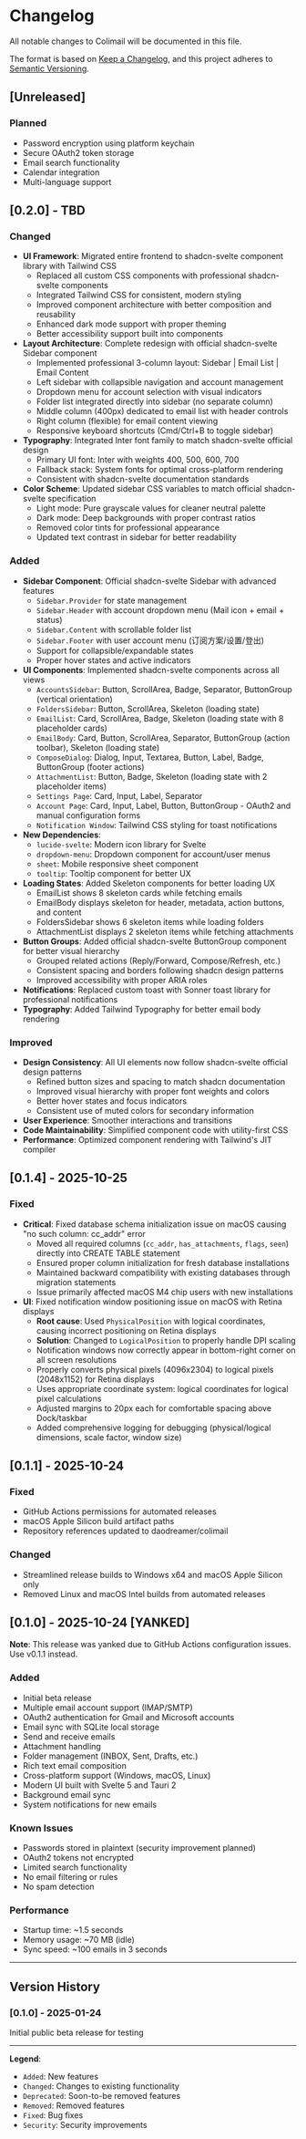 # Changelog

All notable changes to Colimail will be documented in this file.

The format is based on [Keep a Changelog](https://keepachangelog.com/en/1.0.0/),
and this project adheres to [Semantic Versioning](https://semver.org/spec/v2.0.0.html).

## [Unreleased]

### Planned
- Password encryption using platform keychain
- Secure OAuth2 token storage
- Email search functionality
- Calendar integration
- Multi-language support

## [0.2.0] - TBD

### Changed
- **UI Framework**: Migrated entire frontend to shadcn-svelte component library with Tailwind CSS
  - Replaced all custom CSS components with professional shadcn-svelte components
  - Integrated Tailwind CSS for consistent, modern styling
  - Improved component architecture with better composition and reusability
  - Enhanced dark mode support with proper theming
  - Better accessibility support built into components
- **Layout Architecture**: Complete redesign with official shadcn-svelte Sidebar component
  - Implemented professional 3-column layout: Sidebar | Email List | Email Content
  - Left sidebar with collapsible navigation and account management
  - Dropdown menu for account selection with visual indicators
  - Folder list integrated directly into sidebar (no separate column)
  - Middle column (400px) dedicated to email list with header controls
  - Right column (flexible) for email content viewing
  - Responsive keyboard shortcuts (Cmd/Ctrl+B to toggle sidebar)
- **Typography**: Integrated Inter font family to match shadcn-svelte official design
  - Primary UI font: Inter with weights 400, 500, 600, 700
  - Fallback stack: System fonts for optimal cross-platform rendering
  - Consistent with shadcn-svelte documentation standards
- **Color Scheme**: Updated sidebar CSS variables to match official shadcn-svelte specification
  - Light mode: Pure grayscale values for cleaner neutral palette
  - Dark mode: Deep backgrounds with proper contrast ratios
  - Removed color tints for professional appearance
  - Updated text contrast in sidebar for better readability

### Added
- **Sidebar Component**: Official shadcn-svelte Sidebar with advanced features
  - `Sidebar.Provider` for state management
  - `Sidebar.Header` with account dropdown menu (Mail icon + email + status)
  - `Sidebar.Content` with scrollable folder list
  - `Sidebar.Footer` with user account menu (订阅方案/设置/登出)
  - Support for collapsible/expandable states
  - Proper hover states and active indicators
- **UI Components**: Implemented shadcn-svelte components across all views
  - `AccountsSidebar`: Button, ScrollArea, Badge, Separator, ButtonGroup (vertical orientation)
  - `FoldersSidebar`: Button, ScrollArea, Skeleton (loading state)
  - `EmailList`: Card, ScrollArea, Badge, Skeleton (loading state with 8 placeholder cards)
  - `EmailBody`: Card, Button, ScrollArea, Separator, ButtonGroup (action toolbar), Skeleton (loading state)
  - `ComposeDialog`: Dialog, Input, Textarea, Button, Label, Badge, ButtonGroup (footer actions)
  - `AttachmentList`: Button, Badge, Skeleton (loading state with 2 placeholder items)
  - `Settings Page`: Card, Input, Label, Separator
  - `Account Page`: Card, Input, Label, Button, ButtonGroup - OAuth2 and manual configuration forms
  - `Notification Window`: Tailwind CSS styling for toast notifications
- **New Dependencies**:
  - `lucide-svelte`: Modern icon library for Svelte
  - `dropdown-menu`: Dropdown component for account/user menus
  - `sheet`: Mobile responsive sheet component
  - `tooltip`: Tooltip component for better UX
- **Loading States**: Added Skeleton components for better loading UX
  - EmailList shows 8 skeleton cards while fetching emails
  - EmailBody displays skeleton for header, metadata, action buttons, and content
  - FoldersSidebar shows 6 skeleton items while loading folders
  - AttachmentList displays 2 skeleton items while fetching attachments
- **Button Groups**: Added official shadcn-svelte ButtonGroup component for better visual hierarchy
  - Grouped related actions (Reply/Forward, Compose/Refresh, etc.)
  - Consistent spacing and borders following shadcn design patterns
  - Improved accessibility with proper ARIA roles
- **Notifications**: Replaced custom toast with Sonner toast library for professional notifications
- **Typography**: Added Tailwind Typography for better email body rendering

### Improved
- **Design Consistency**: All UI elements now follow shadcn-svelte official design patterns
  - Refined button sizes and spacing to match shadcn documentation
  - Improved visual hierarchy with proper font weights and colors
  - Better hover states and focus indicators
  - Consistent use of muted colors for secondary information
- **User Experience**: Smoother interactions and transitions
- **Code Maintainability**: Simplified component code with utility-first CSS
- **Performance**: Optimized component rendering with Tailwind's JIT compiler

## [0.1.4] - 2025-10-25

### Fixed
- **Critical**: Fixed database schema initialization issue on macOS causing "no such column: cc_addr" error
  - Moved all required columns (`cc_addr`, `has_attachments`, `flags`, `seen`) directly into CREATE TABLE statement
  - Ensured proper column initialization for fresh database installations
  - Maintained backward compatibility with existing databases through migration statements
  - Issue primarily affected macOS M4 chip users with new installations
- **UI**: Fixed notification window positioning issue on macOS with Retina displays
  - **Root cause**: Used `PhysicalPosition` with logical coordinates, causing incorrect positioning on Retina displays
  - **Solution**: Changed to `LogicalPosition` to properly handle DPI scaling
  - Notification windows now correctly appear in bottom-right corner on all screen resolutions
  - Properly converts physical pixels (4096x2304) to logical pixels (2048x1152) for Retina displays
  - Uses appropriate coordinate system: logical coordinates for logical pixel calculations
  - Adjusted margins to 20px each for comfortable spacing above Dock/taskbar
  - Added comprehensive logging for debugging (physical/logical dimensions, scale factor, window size)

## [0.1.1] - 2025-10-24

### Fixed
- GitHub Actions permissions for automated releases
- macOS Apple Silicon build artifact paths
- Repository references updated to daodreamer/colimail

### Changed
- Streamlined release builds to Windows x64 and macOS Apple Silicon only
- Removed Linux and macOS Intel builds from automated releases

## [0.1.0] - 2025-10-24 [YANKED]

**Note**: This release was yanked due to GitHub Actions configuration issues. Use v0.1.1 instead.

### Added
- Initial beta release
- Multiple email account support (IMAP/SMTP)
- OAuth2 authentication for Gmail and Microsoft accounts
- Email sync with SQLite local storage
- Send and receive emails
- Attachment handling
- Folder management (INBOX, Sent, Drafts, etc.)
- Rich text email composition
- Cross-platform support (Windows, macOS, Linux)
- Modern UI built with Svelte 5 and Tauri 2
- Background email sync
- System notifications for new emails

### Known Issues
- Passwords stored in plaintext (security improvement planned)
- OAuth2 tokens not encrypted
- Limited search functionality
- No email filtering or rules
- No spam detection

### Performance
- Startup time: ~1.5 seconds
- Memory usage: ~70 MB (idle)
- Sync speed: ~100 emails in 3 seconds

---

## Version History

### [0.1.0] - 2025-01-24
Initial public beta release for testing

---

**Legend**:
- `Added`: New features
- `Changed`: Changes to existing functionality
- `Deprecated`: Soon-to-be removed features
- `Removed`: Removed features
- `Fixed`: Bug fixes
- `Security`: Security improvements
